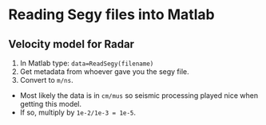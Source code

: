 # Reading Segy files into Matlab

## Velocity model for Radar

1. In Matlab type:
  ```data=ReadSegy(filename)```
1. Get metadata from whoever gave you the segy file.
1. Convert to ```m/ns```.
  - Most likely the data is in ```cm/mus``` so seismic processing played nice when getting this model.
  - If so, multiply by ```1e-2/1e-3 = 1e-5```.